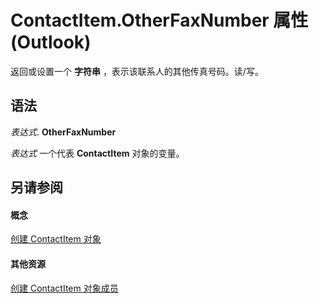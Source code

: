 
# ContactItem.OtherFaxNumber 属性 (Outlook)

返回或设置一个 **字符串** ，表示该联系人的其他传真号码。读/写。


## 语法

 _表达式_. **OtherFaxNumber**

 _表达式_ 一个代表 **ContactItem** 对象的变量。


## 另请参阅


#### 概念


[创建 ContactItem 对象](8e32093c-a678-f1fd-3f35-c2d8994d166f.md)
#### 其他资源


[创建 ContactItem 对象成员](a8b13369-4c87-02aa-e62a-1f3067e559fa.md)